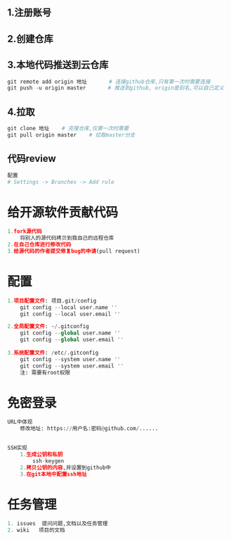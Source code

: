 ## 1.注册账号

## 2.创建仓库

## 3.本地代码推送到云仓库

```python
git remote add origin 地址       # 连接github仓库,只有第一次时需要连接
git push -u origin master       # 推送到github, origin是别名,可以自己定义
```

## 4.拉取

```python
git clone 地址    # 克隆仓库,仅第一次时需要
git pull origin master    # 拉取master分支
```

## 代码review

```python
配置
# Settings -> Branches -> Add rule
```

# 给开源软件贡献代码

```python
1.fork源代码
	将别人的源代码拷贝到我自己的远程仓库
2.在自己仓库进行修改代码
3.给源代码的作者提交修复bug的申请(pull request)
```

# 配置

```python
1.项目配置文件: 项目.git/config
    git config --local user.name ''
    git config --local user.email ''

2.全局配置文件: ~/.gitconfig
    git config --global user.name ''
    git config --global user.email ''
    
3.系统配置文件: /etc/.gitconfig
    git config --system user.name ''
    git config --system user.email ''
    注: 需要有root权限
```

# 免密登录

```python
URL中体现
	修改地址: https://用户名:密码@github.com/......

                
SSH实现
	1.生成公钥和私钥
    	ssh-keygen
    2.拷贝公钥的内容,并设置到github中
    3.在git本地中配置ssh地址
```

# 任务管理

```python
1. issues  提问问题,文档以及任务管理
2. wiki   项目的文档
```



